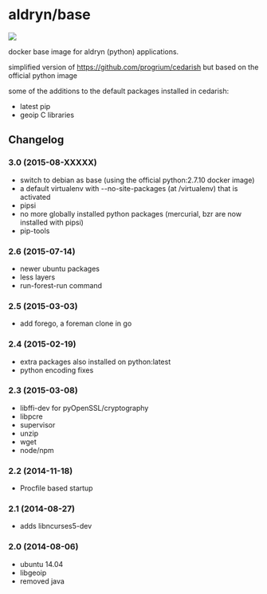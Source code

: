 # aldryn/base

[![](https://badge.imagelayers.io/aldryn/base.svg)](https://imagelayers.io/?images=aldryn/base:latest 'Get your own badge on imagelayers.io')

docker base image for aldryn (python) applications.

simplified  version of https://github.com/progrium/cedarish but based on the official python image

some of the additions to the default packages installed in cedarish:

* latest pip
* geoip C libraries


## Changelog

### 3.0 (2015-08-XXXXX)

* switch to debian as base (using the official python:2.7.10 docker image)
* a default virtualenv with --no-site-packages (at /virtualenv) that is activated
* pipsi
* no more globally installed python packages (mercurial, bzr are now installed with pipsi)
* pip-tools


### 2.6 (2015-07-14)

* newer ubuntu packages
* less layers
* run-forest-run command

### 2.5 (2015-03-03)

* add forego, a foreman clone in go

### 2.4 (2015-02-19)

* extra packages also installed on python:latest
* python encoding fixes

### 2.3 (2015-03-08)

* libffi-dev for pyOpenSSL/cryptography
* libpcre
* supervisor
* unzip
* wget
* node/npm

### 2.2 (2014-11-18)

* Procfile based startup


### 2.1 (2014-08-27)

* adds libncurses5-dev


### 2.0 (2014-08-06)

* ubuntu 14.04
* libgeoip
* removed java
